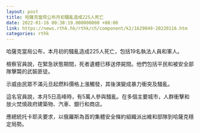 ```yaml
---
layout: post
title: 哈薩克當局公布月初騷亂造成225人死亡
date: 2022-01-16 00:38:19.000000000 +08:00
link: https://news.rthk.hk/rthk/ch/component/k2/1629049-20220116.htm
categories: rthk
---
```


哈薩克當局公布，本月初的騷亂造成225人死亡，包括19名執法人員和軍人。

檢察官員說，在緊急狀態期間，死者遺體已移送停屍間。他們包括平民和被安全部隊擊斃的武裝匪徒。

示威由民眾不滿元旦起燃料價格上漲觸發，其後演變成暴力衝突及騷亂。

這名官員說，本月5日高峰時，有5萬人參與騷亂。在多個主要城市，人群衝擊和放火焚燒政府建築物、汽車、銀行和商店。

應總統托卡耶夫要求，以俄羅斯為首的集體安全條約組織派出維和部隊到哈薩克穩定局勢。

